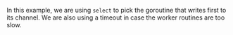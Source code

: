In this example, we are using `select` to pick the goroutine that writes first to its channel. We are also using a timeout in case the worker routines are too slow.